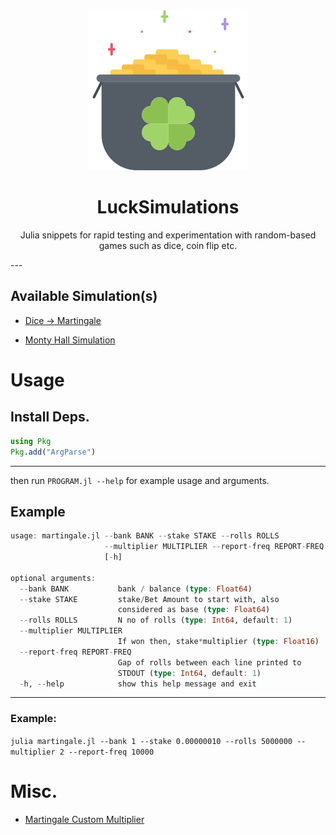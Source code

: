 <div style="text-align:center"><img src="luck.png" />

# LuckSimulations

Julia snippets for rapid testing and experimentation with random-based games such as dice, coin flip etc.

</div>
---

## Available Simulation(s)

* [Dice -> Martingale](/Dice/martingale.jl)

* [Monty Hall Simulation](/MontyHall/montyhall.jl)


# Usage

## Install Deps.

```julia
using Pkg
Pkg.add("ArgParse")
```

---


then run `PROGRAM.jl --help` for example usage and arguments.

## Example

```julia
usage: martingale.jl --bank BANK --stake STAKE --rolls ROLLS
                     --multiplier MULTIPLIER --report-freq REPORT-FREQ
                     [-h]

optional arguments:
  --bank BANK           bank / balance (type: Float64)
  --stake STAKE         stake/Bet Amount to start with, also
                        considered as base (type: Float64)
  --rolls ROLLS         N no of rolls (type: Int64, default: 1)
  --multiplier MULTIPLIER
                        If won then, stake*multiplier (type: Float16)
  --report-freq REPORT-FREQ
                        Gap of rolls between each line printed to
                        STDOUT (type: Int64, default: 1)
  -h, --help            show this help message and exit
```

---

### Example:

```julia martingale.jl --bank 1 --stake 0.00000010 --rolls 5000000 --multiplier 2 --report-freq 10000```

# Misc.

* [Martingale Custom Multiplier](/Dice/custom_fn_example.jl)